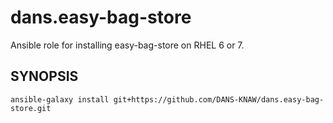 dans.easy-bag-store
===================

Ansible role for installing easy-bag-store on RHEL 6 or 7.

SYNOPSIS
--------

`ansible-galaxy install git+https://github.com/DANS-KNAW/dans.easy-bag-store.git`
